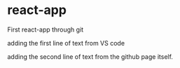 # react-app

First react-app through git

adding the first line of text from VS code

adding the  second line of text from the github page itself.

